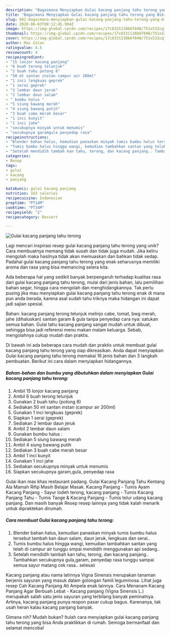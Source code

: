 ```yaml
---
description: "Bagaimana Menyiapkan Gulai kacang panjang tahu terong yang Bikin Ngiler"
title: "Bagaimana Menyiapkan Gulai kacang panjang tahu terong yang Bikin Ngiler"
slug: 662-bagaimana-menyiapkan-gulai-kacang-panjang-tahu-terong-yang-bikin-ngiler
date: 2020-06-03T08:12:45.994Z
image: https://img-global.cpcdn.com/recipes/17c8331138b6f048/751x532cq70/gulai-kacang-panjang-tahu-terong-foto-resep-utama.jpg
thumbnail: https://img-global.cpcdn.com/recipes/17c8331138b6f048/751x532cq70/gulai-kacang-panjang-tahu-terong-foto-resep-utama.jpg
cover: https://img-global.cpcdn.com/recipes/17c8331138b6f048/751x532cq70/gulai-kacang-panjang-tahu-terong-foto-resep-utama.jpg
author: Max Colon
ratingvalue: 4.5
reviewcount: 4
recipeingredient:
- "15 lonjor kacang panjang"
- "6 buah terong telunjuk"
- "2 buah tahu potong 8"
- "50 ml santan instan campur air 200ml"
- "1 inci lengkuas geprek"
- "1 serai geprek"
- "2 lembar daun jeruk"
- "2 lembar daun salam"
- " bumbu halus "
- "5 siung bawang merah"
- "4 siung bawang putih"
- "3 buah cabe merah besar"
- "1 inci kunyit"
- "1 inci jahe"
- "secukupnya minyak untuk menumis"
- "secukupnya garamgula penyedap rasa"
recipeinstructions:
- "Blender bahan halus, kemudian panaskan minyak tumis bumbu halus tersebut tambah kan daun salam, daun jeruk, lengkuas dan serai.."
- "Tumis bumbu halus hingga wangi, kemudian tambahkan santan yang telah di campur air tunggu smpai mendidih menggunakan api sedang.."
- "Setelah mendidih tambah kan tahu, terong, dan kacang panjang.. Tambahkan secukupnya gula,garam, penyedap rasa tunggu sampai semua sayur matang cek rasa.. selesaii"
categories:
- Resep
tags:
- gulai
- kacang
- panjang

katakunci: gulai kacang panjang 
nutrition: 163 calories
recipecuisine: Indonesian
preptime: "PT14M"
cooktime: "PT34M"
recipeyield: "2"
recipecategory: Dessert

---
```



![Gulai kacang panjang tahu terong](https://img-global.cpcdn.com/recipes/17c8331138b6f048/751x532cq70/gulai-kacang-panjang-tahu-terong-foto-resep-utama.jpg)

Lagi mencari inspirasi resep gulai kacang panjang tahu terong yang unik? Cara membuatnya memang tidak susah dan tidak juga mudah. Jika keliru mengolah maka hasilnya tidak akan memuaskan dan bahkan tidak sedap. Padahal gulai kacang panjang tahu terong yang enak seharusnya memiliki aroma dan rasa yang bisa memancing selera kita.

Ada beberapa hal yang sedikit banyak berpengaruh terhadap kualitas rasa dari gulai kacang panjang tahu terong, mulai dari jenis bahan, lalu pemilihan bahan segar, hingga cara mengolah dan menghidangkannya. Tak perlu pusing jika mau menyiapkan gulai kacang panjang tahu terong enak di mana pun anda berada, karena asal sudah tahu triknya maka hidangan ini dapat jadi sajian spesial.

Bahan: kacang panjang terong telunjuk melinjo cabe, tomat, bwg merah, jahe (dihaluskan) santan garam &amp; gula tanpa penyedap cara nya: satukan semua bahan. Gulai tahu kacang panjang sangat mudah untuk dibuat, sehingga bisa jadi referensi menu makan malam keluarga. Sebab, mengolahnya cukup mudah dan praktis.


Di bawah ini ada beberapa cara mudah dan praktis untuk membuat gulai kacang panjang tahu terong yang siap dikreasikan. Anda dapat menyiapkan Gulai kacang panjang tahu terong memakai 16 jenis bahan dan 3 langkah pembuatan. Berikut ini cara dalam menyiapkan hidangannya.

<!--inarticleads1-->

##### Bahan-bahan dan bumbu yang dibutuhkan dalam menyiapkan Gulai kacang panjang tahu terong:

1. Ambil 15 lonjor kacang panjang
1. Ambil 6 buah terong telunjuk
1. Gunakan 2 buah tahu (potong 8)
1. Sediakan 50 ml santan instan (campur air 200ml)
1. Gunakan 1 inci lengkuas (geprek)
1. Siapkan 1 serai (geprek)
1. Sediakan 2 lembar daun jeruk
1. Ambil 2 lembar daun salam
1. Gunakan  bumbu halus :
1. Sediakan 5 siung bawang merah
1. Ambil 4 siung bawang putih
1. Sediakan 3 buah cabe merah besar
1. Ambil 1 inci kunyit
1. Gunakan 1 inci jahe
1. Sediakan secukupnya minyak untuk menumis
1. Siapkan secukupnya garam,gula, penyedap rasa


Gulai ikan mas khas restaurant padang. Gulai Kacang Panjang Tahu Kentang Ala Mamah Rifqi Masih Belajar Masak. Kacang Panjang - Tumis Ayam Kacang Panjang - Sayur lodeh terong, kacang panjang - Tumis Kacang Panjang Tahu - Tumis Taoge &amp; Kacang Panjang - Tumis telur udang kacang panjang. Dan masih banyak Resep resep lainnya yang tidak kalah menarik untuk dipraktekan dirumah. 

<!--inarticleads2-->

##### Cara membuat Gulai kacang panjang tahu terong:

1. Blender bahan halus, kemudian panaskan minyak tumis bumbu halus tersebut tambah kan daun salam, daun jeruk, lengkuas dan serai..
1. Tumis bumbu halus hingga wangi, kemudian tambahkan santan yang telah di campur air tunggu smpai mendidih menggunakan api sedang..
1. Setelah mendidih tambah kan tahu, terong, dan kacang panjang.. Tambahkan secukupnya gula,garam, penyedap rasa tunggu sampai semua sayur matang cek rasa.. selesaii


Kacang panjang atau nama latinnya Vigna Sinensis merupakan tanaman berjenis sayuran yang masuk dalam golongan famili leguminosa. Lihat juga resep Cah Kacang Panjang Ati Ampela enak lainnya. Cara Menanam Kacang Panjang Agar Berbuah Lebat - Kacang panjang (Vigna Sinensis L.) merupakah salah satu jenis sayuran yang terbilang banyak peminatnya. Artinya, kacang panjang punya respon pasar cukup bagus. Karenanya, tak usah heran kalau kacang panjang banyak. 

Gimana nih? Mudah bukan? Itulah cara menyiapkan gulai kacang panjang tahu terong yang bisa Anda praktikkan di rumah. Semoga bermanfaat dan selamat mencoba!
